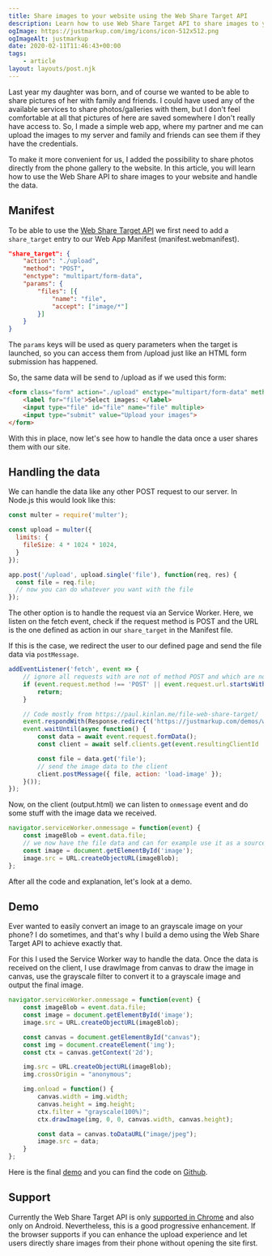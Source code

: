 ```yaml
---
title: Share images to your website using the Web Share Target API
description: Learn how to use Web Share Target API to share images to your site and handle the data.
ogImage: https://justmarkup.com/img/icons/icon-512x512.png
ogImageAlt: justmarkup
date: 2020-02-11T11:46:43+00:00
tags:
    - article
layout: layouts/post.njk
---
```


Last year my daughter was born, and of course we wanted to be able to share pictures of her with family and friends. I could have used any of the available services to share photos/galleries with them, but I don't feel comfortable at all that pictures of here are saved somewhere I don't really have access to. So, I made a simple web app, where my partner and me can upload the images to my server and family and friends can see them if they have the credentials.

To make it more convenient for us, I added the possibility to share photos directly from the phone gallery to the website. In this article, you will learn how to use the Web Share API to share images to your website and handle the data.

## Manifest

To be able to use the [Web Share Target API](https://wicg.github.io/web-share-target/) we first need to add a ```share_target``` entry to our Web App Manifest (manifest.webmanifest).

```json
"share_target": {
    "action": "./upload",
    "method": "POST",
    "enctype": "multipart/form-data",
    "params": {
        "files": [{
            "name": "file",
            "accept": ["image/*"]
        }]
    }
}
```

The ```params``` keys will be used as query parameters when the target is launched, so you can access them from /upload just like an HTML form submission has happened.

So, the same data will be send to /upload as if we used this form:

```html
<form class="form" action="./upload" enctype="multipart/form-data" method="POST">
    <label for="file">Select images: </label>
    <input type="file" id="file" name="file" multiple>
    <input type="submit" value="Upload your images">
</form>
```

With this in place, now let's see how to handle the data once a user shares them with our site.

## Handling the data

We can handle the data like any other POST request to our server. In Node.js this would look like this:

```javascript
const multer = require('multer');

const upload = multer({
  limits: {
    fileSize: 4 * 1024 * 1024,
  }
});

app.post('/upload', upload.single('file'), function(req, res) {
  const file = req.file;
  // now you can do whatever you want with the file 
});
```

The other option is to handle the request via an Service Worker. Here, we listen on the fetch event, check if the request method is POST and the URL is the one defined as action in our ```share_target``` in the Manifest file.

If this is the case, we redirect the user to our defined page and send the file data via ```postMessage```.

```javascript
addEventListener('fetch', event => {
    // ignore all requests with are not of method POST and which are not the URL we defined in in share_target as action
    if (event.request.method !== 'POST' || event.request.url.startsWith('https://justmarkup.com/demos/web-share-target-image-to-grayscale/upload') === false) {
        return;
    }

    // Code mostly from https://paul.kinlan.me/file-web-share-target/
    event.respondWith(Response.redirect('https://justmarkup.com/demos/web-share-target-image-to-grayscale/output.html'));
    event.waitUntil(async function() {
        const data = await event.request.formData();
        const client = await self.clients.get(event.resultingClientId || event.clientId);

        const file = data.get('file');
        // send the image data to the client
        client.postMessage({ file, action: 'load-image' });
    }());
});
```

Now, on the client (output.html) we can listen to ```onmessage``` event and do some stuff with the image data we received.

```javascript
navigator.serviceWorker.onmessage = function(event) {
    const imageBlob = event.data.file;
    // we now have the file data and can for example use it as a source for an img with the id image on our page
    const image = document.getElementById('image');
    image.src = URL.createObjectURL(imageBlob);
};
```
After all the code and explanation, let's look at a demo.

## Demo

Ever wanted to easily convert an image to an grayscale image on your phone? I do sometimes, and that's why I build a demo using the Web Share Target API to achieve exactly that.  

For this I used the Service Worker way to handle the data. Once the data is received on the client, I use drawImage from canvas to draw the image in canvas, use the grayscale filter to convert it to a grayscale image and output the final image.

```javascript
navigator.serviceWorker.onmessage = function(event) {
    const imageBlob = event.data.file;
    const image = document.getElementById('image');
    image.src = URL.createObjectURL(imageBlob);

    const canvas = document.getElementById("canvas");
    const img = document.createElement('img');
    const ctx = canvas.getContext('2d');

    img.src = URL.createObjectURL(imageBlob);
    img.crossOrigin = "anonymous";

    img.onload = function() {
        canvas.width = img.width;
        canvas.height = img.height;
        ctx.filter = "grayscale(100%)";
        ctx.drawImage(img, 0, 0, canvas.width, canvas.height);

        const data = canvas.toDataURL("image/jpeg");
        image.src = data;
    }
};
```

Here is the final [demo](https://justmarkup.com/demos/web-share-target-image-to-grayscale/) and you can find the code on [Github](https://github.com/justmarkup/demos/tree/gh-pages/web-share-target-image-to-grayscale).

## Support

Currently the Web Share Target API is only [supported in Chrome](https://www.chromestatus.com/feature/6124071381106688) and also only on Android. Nevertheless, this is a good progressive enhancement. If the browser supports if you can enhance the  upload experience and let users directly share images from their phone without opening the site first.